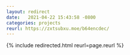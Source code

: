 ```yaml
---
layout: redirect
date:   2021-04-22 15:43:58 -0800
categories: projects
reurl: https://zxtsubxu.moe/b64encdec/
---
```


{% include redirected.html reurl=page.reurl %}